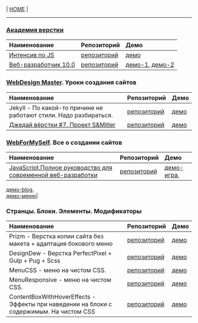 | [HOME](https://github.com/vik-vavilikhin/vik-vavilikhin.github.io) |

------------------------------------------------------------------------------------------
### [Академия верстки](https://glo-academy.ru/frontenddeveloper/)
|                      Наименование                      | Репозиторий | Демо |
|:-------------------------------------------------------|:------------|:-----|
|[Интенсив по JS](https://www.youtube.com/watch?v=NHB0OJg9CMU)|[репозиторий](https://github.com/vik-vavilikhin/IntensiveJS)|[демо](https://vik-vavilikhin.github.io/IntensiveJS/)|
|[Веб-разработчик 10.0](https://study.up-skills.ru/teach/control/stream/view/id/6290544)|[репозиторий](https://github.com/vik-vavilikhin/WebMaster10)|[демо-1](https://vik-vavilikhin.github.io/WebMaster10/in-work/dist/), [демо-2](https://vik-vavilikhin.github.io/WebMaster10/video_50/dist/)|

<!-- - [Интенсив по JS](https://www.youtube.com/watch?v=NHB0OJg9CMU)
  ([репозиторий](https://github.com/vik-vavilikhin/IntensiveJS),
  [демо](https://vik-vavilikhin.github.io/IntensiveJS/)). -->
<!-- - [Веб-разработчик 10.0](https://study.up-skills.ru/teach/control/stream/view/id/6290544)
  ([репозиторий](https://github.com/vik-vavilikhin/WebMaster10),
  [демо-1](https://vik-vavilikhin.github.io/WebMaster10/in-work/dist/),
  [демо-2](https://vik-vavilikhin.github.io/WebMaster10/video_50/dist/)). -->
  
### [WebDesign Master](https://webdesign-master.ru/). Уроки создания сайтов
|                      Наименование                      | Репозиторий | Демо |
|:-------------------------------------------------------|:------------|:-----|
|Jekyll - По какой-то причине не работают стили. Надо разбираться.|[репозиторий](https://github.com/vik-vavilikhin/Jekyll)|[демо](https://vik-vavilikhin.github.io/Jekyll/dist/)|
|[Джедай вёрстки #7. Проект S&Mitler](https://www.youtube.com/watch?v=vWfRHtxy81Q&index=17&list=PLyf8LgkO_8q_-ELwz9tlMX8R5gMSRWNto)|[репозиторий](https://github.com/vik-vavilikhin/S-Mitler)|[демо](https://vik-vavilikhin.github.io/S-Mitler/app)|

<!-- - Jekyll 
  ([репозиторий](https://github.com/vik-vavilikhin/Jekyll),
  [демо](https://vik-vavilikhin.github.io/Jekyll/dist/)). -->
<!-- - [Джедай вёрстки #7. Проект S&Mitler](https://www.youtube.com/watch?v=vWfRHtxy81Q&index=17&list=PLyf8LgkO_8q_-ELwz9tlMX8R5gMSRWNto).
  ([репозиторий](https://github.com/vik-vavilikhin/S-Mitler),
  [демо](https://vik-vavilikhin.github.io/S-Mitler/app)). -->

### [WebForMySelf](https://webformyself.com/). Все о создании сайтов
|                      Наименование                      | Репозиторий | Демо |
|:-------------------------------------------------------|:------------|:-----|
|[JavaScript.Полное руководство для современной веб-разработки](https://webformyself.com/javascript/?utm_medium=systema&utm_source=nashikursi&utm_campaign=javascript)|[репозиторий](https://github.com/vik-vavilikhin/JScourse/tree/master/practice/game_ClikToBlock)|[демо-игра](https://vik-vavilikhin.github.io/JScourse/practice/game_ClikToBlock/),  
  [демо-blog](https://vik-vavilikhin.github.io/JScourse/practice/blog/dist/),  
  [демо-меню](https://vik-vavilikhin.github.io/JScourse/theory/block_07/)|

<!-- - [JavaScript.Полное руководство для современной веб-разработки](https://webformyself.com/javascript/?utm_medium=systema&utm_source=nashikursi&utm_campaign=javascript)  
  ([репозиторий](https://github.com/vik-vavilikhin/JScourse/tree/master/practice/game_ClikToBlock),
  [демо-игра](https://vik-vavilikhin.github.io/JScourse/practice/game_ClikToBlock/),
  [демо-blog](https://vik-vavilikhin.github.io/JScourse/practice/blog/dist/),
  [демо-меню](https://vik-vavilikhin.github.io/JScourse/theory/block_07/)). -->

<!-- ### Верстка копии сайта без макета + адаптация бокового меню
- Prizm 
  ([репозиторий](https://github.com/vik-vavilikhin/Prizm),
  [демо](https://vik-vavilikhin.github.io/Prizm/app/assets)). -->
  
<!-- ### Верстка PerfectPixel + Gulp + Pug + Scss
- DesignDew 
  ([репозиторий](https://github.com/vik-vavilikhin/DesignDew),
  [демо](https://vik-vavilikhin.github.io/DesignDew/app/assets)). -->
  
### Странцы. Блоки. Элементы. Модификаторы
|                      Наименование                      | Репозиторий | Демо |
|:-------------------------------------------------------|:------------|:-----|
|Prizm - Верстка копии сайта без макета + адаптация бокового меню|[репозиторий](https://github.com/vik-vavilikhin/Prizm)|[демо](https://vik-vavilikhin.github.io/Prizm/app/assets)|
|DesignDew - Верстка PerfectPixel + Gulp + Pug + Scss|[репозиторий](https://github.com/vik-vavilikhin/DesignDew)|[демо](https://vik-vavilikhin.github.io/DesignDew/app/assets)|
|MenuCSS - меню на чистом CSS.|[репозиторий](https://github.com/vik-vavilikhin/MenuCSS)|[демо](https://vik-vavilikhin.github.io/MenuCSS/dist/)|
|MenuResponsive - меню на чистом CSS.|[репозиторий](https://github.com/vik-vavilikhin/MenuResponsive)|[демо](https://vik-vavilikhin.github.io/MenuResponsive/)|
|ContentBoxWithHoverEffects - Эффекты при наведении на блоки с содержимым. На чистом CSS|[репозиторий](https://github.com/vik-vavilikhin/ContentBoxWithHoverEffects)|[демо](https://vik-vavilikhin.github.io/ContentBoxWithHoverEffects/)|



<!-- - MenuCSS - меню на чистом CSS.
  ([репозиторий](https://github.com/vik-vavilikhin/MenuCSS),
  [демо](https://vik-vavilikhin.github.io/MenuCSS/dist/)). -->
<!-- - MenuResponsive - меню на чистом CSS.
  ([репозиторий](https://github.com/vik-vavilikhin/MenuResponsive),
  [демо](https://vik-vavilikhin.github.io/MenuResponsive/)). -->
<!-- - ContentBoxWithHoverEffects - Эффекты при наведении на блоки с содержимым. На чистом CSS
.
  ([репозиторий](https://github.com/vik-vavilikhin/ContentBoxWithHoverEffects),
  [демо](https://vik-vavilikhin.github.io/MenuResponsive/)).
   -->

